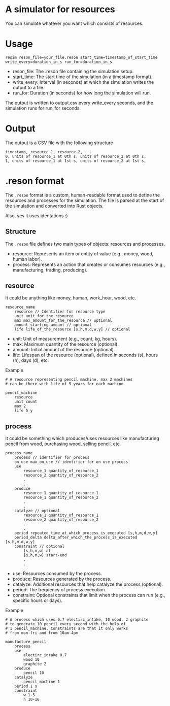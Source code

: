 # A simulator for resources

You can simulate whatever you want which consists of resources. 

# Usage

```
resim reson_file=your_file.reson start_time=timestamp_of_start_time write_every=duration_in_s run_for=duration_in_s
```
- reson_file: The .reson file containing the simulation setup.
- start_time: The start time of the simulation (in a timestamp format).
- write_every: Interval (in seconds) at which the simulation writes the output to a file.
- run_for: Duration (in seconds) for how long the simulation will run.

The output is written to output.csv every write_every seconds, and the simulation runs for run_for seconds.

# Output

The output is a CSV file with the following structure

```
timestamp, resource_1, resource_2, ...
0, units of resource_1 at 0th s, units of resource_2 at 0th s,
1, units of resource_1 at 1st s, units of resource_2 at 1st s,
```

# .reson format
The `.reson` format is a custom, human-readable format used to define the resources and processes for the simulation. The file is parsed at the start of the simulation and converted into Rust objects.

Also, yes it uses identations :)

## Structure

The `.reson` file defines two main types of objects: resources and processes.

- resource: Represents an item or entity of value (e.g., money, wood, human labor).
- process: Represents an action that creates or consumes resources (e.g., manufacturing, trading, producing).

## resource

It could be anything like money, human, work_hour, wood, etc.

```
resource_name
    resource // Identifier for resource type
    unit unit_for_the_resource 
    max max_amount_for_the_resource // optional
    amount starting_amount // optional
    life life_of_the_resource [s,h,m,d,w,y] // optional
```
- unit: Unit of measurement (e.g., count, kg, hours).
- max: Maximum quantity of the resource (optional).
- amount: Initial amount of the resource (optional).
- life: Lifespan of the resource (optional), defined in seconds (s), hours (h), days (d), etc.

Example

```
# A resource representing pencil machine, max 2 machines 
# can be there with life of 5 years for each machine

pencil_machine
    resource
    unit count
    max 2
    life 5 y
```

## process

It could be something which produces/uses resources like manufacturing pencil from wood, purchasing wood, selling pencil, etc.

```
process_name
    process // identifier for process
    on_use max_on_use // identifier for on use process
    use
        resource_1 quantity_of_resource_1
        resource_2 quantity_of_resource_2
        .
        .
    produce
        resource_1 quantity_of_resource_1
        resource_1 quantity_of_resource_2
        .
        .
    catalyze // optional
        resource_1 quantity_of_resource_1
        resource_2 quantity_of_resource_2
        .
        .
    period repeated_time_at_which_process_is_executed [s,h,m,d,w,y]
    period_delta delta_after_which_the_process_is_executed [s,h,m,d,w,y]
    constraint // optional
        [s,h,m,w] at
        [s,h,m,w] start-end
        .
        .
```
- use: Resources consumed by the process.
- produce: Resources generated by the process.
- catalyze: Additional resources that help catalyze the process (optional).
- period: The frequency of process execution.
- constraint: Optional constraints that limit when the process can run (e.g., specific hours or days).

Example

```
# A process which uses 0.7 electirc_intake, 10 wood, 2 graphite 
# to generate 10 pencil every second with the help of 
# 1 pencil_machine. Constraints are that it only works 
# from mon-fri and from 10am-4pm

manufacture_pencil
    process
    use
        electirc_intake 0.7 
        wood 10
        graphite 2
    produce
        pencil 10
    catalyze
        pencil_machine 1
    period 1 s
    constraint 
        w 1-5
        h 10-16
```